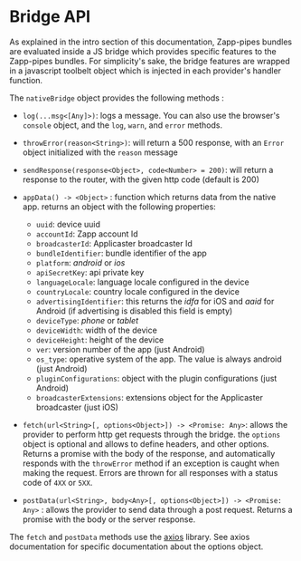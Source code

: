 # Bridge API

As explained in the intro section of this documentation, Zapp-pipes bundles are evaluated inside a JS bridge which provides specific features to the Zapp-pipes bundles. For simplicity's sake, the bridge features are wrapped in a javascript toolbelt object which is injected in each provider's handler function.

The `nativeBridge` object provides the following methods :
* `log(...msg<[Any]>)`: logs a message. You can also use the browser's `console` object, and the `log`, `warn`, and `error` methods. 
* `throwError(reason<String>)`: will return a 500 response, with an `Error` object initialized with the `reason` message
* `sendResponse(response<Object>, code<Number> = 200)`: will return a response to the router, with the given http code (default is 200)
* `appData() -> <Object>` : function which returns data from the native app. returns an object with the following properties:
  * `uuid`: device uuid
  * `accountId`: Zapp account Id
  * `broadcasterId`: Applicaster broadcaster Id
  * `bundleIdentifier`: bundle identifier of the app
  * `platform`: *android* or *ios*
  * `apiSecretKey`: api private key
  * `languageLocale`: language locale configured in the device
  * `countryLocale`: country locale configured in the device
  * `advertisingIdentifier`: this returns the *idfa* for iOS and *aaid* for Android (if advertising is disabled this field is empty)
  * `deviceType`: *phone* or *tablet*
  * `deviceWidth`: width of the device
  * `deviceHeight`: height of the device
  * `ver`: version number of the app (just Android)
  * `os_type`: operative system of the app. The value is always android (just Android)
  * `pluginConfigurations`: object with the plugin configurations (just Android)
  * `broadcasterExtensions`: extensions object for the Applicaster broadcaster (just iOS)

* `fetch(url<String>[, options<Object>]) -> <Promise: Any>`: allows the provider to perform http get requests through the bridge. the `options` object is optional and allows to define headers, and other options. Returns a promise with the body of the response, and automatically responds with the `throwError` method if an exception is caught when making the request. Errors are thrown for all responses with a status code of `4XX` or `5XX`.
* `postData(url<String>, body<Any>[, options<Object>]) -> <Promise: Any>` : allows the provider to send data through a post request. Returns a promise with the body or the server response. 

The `fetch` and `postData` methods use the [axios](https://github.com/mzabriskie/axios/) library. See axios documentation for specific documentation about the options object. 
